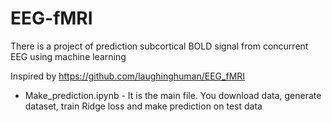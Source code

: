 # EEG-fMRI

There is a project of prediction subcortical BOLD signal from concurrent EEG using machine learning

Inspired by https://github.com/laughinghuman/EEG_fMRI


- Make_prediction.ipynb - It is the main file. You download data, generate dataset, train Ridge loss and make prediction on test data


